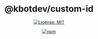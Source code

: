 <div align="center">

# @kbotdev/custom-id

[![License: MIT](https://img.shields.io/badge/License-MIT-green.svg)](https://github.com/KBot-discord/Utilities/blob/main/LICENSE)

[![npm](https://img.shields.io/npm/v/@kbotdev/custom-id?color=crimson&logo=npm&label=@kbotdev/custom-id)](https://www.npmjs.com/package/@kbotdev/custom-id)

</div>
